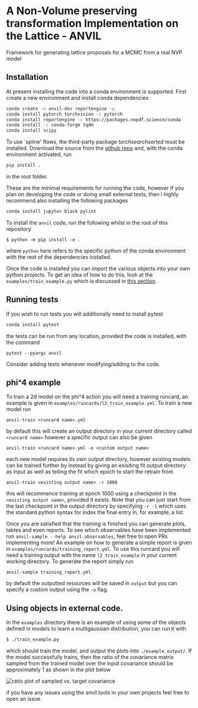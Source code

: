 # A Non-Volume preserving transformation Implementation on the Lattice - ANVIL

Framework for generating lattice proposals for a MCMC from a real NVP model

## Installation

At present installing the code into a conda environment is supported. First
create a new environment and install conda dependencies

```bash
conda create -n anvil-dev reportengine -y
conda install pytorch torchvision -c pytorch
conda install reportengine -c https://packages.nnpdf.science/conda
conda install -c conda-forge tqdm
conda install scipy
```

To use `spline' flows, the third-party package *torchsearchsorted* must be installed.
Download the source from the [github repo](https://github.com/aliutkus/torchsearchsorted) and, with the conda environment activated, run
```bash
pip install .
```
in the root folder.

These are the minimal requirements for running the code, however if you plan
on developing the code or doing small external tests, then I highly recommend also
installing the following packages

```bash
conda install jupyter black pylint
```

To install the `anvil` code, run the following whilst in the root of this repository

```
$ python -m pip install -e .
```

where `python` here refers to the specific python of the conda environment with
the rest of the dependencies installed.

Once the code is installed you can import the various objects into your own
python projects. To get an idea of how to do this, look at the
`examples/train_example.py` which is discussed in
[this section](##using-objects-in-external-code.).

## Running tests

If you wish to run tests you will additionally need to install pytest

```bash
conda install pytest
```

the tests can be run from any location, provided the code is installed, with
the command

```
pytest --pyargs anvil
```

Consider adding tests whenever modifying/adding to the code.

## phi^4 example

To train a 2d model on the phi^4 action you will need a training runcard, an
example is given in `examples/runcards/l2_train_example.yml`. To train a new
model run

```
anvil-train <runcard name>.yml
```

by default this will create an output directory in your current directory
called `<runcard name>` however a specific output can also be given

```
anvil-train <runcard name>.yml -o <custom output name>
```

each new model requires its own output directory, however existing models can
be trained further by instead by giving an exisiting fit output directory as
input as well as telling the fit which epoch to start the retrain from

```
anvil-train <existing output name> -r 1000
```

this will recommence training at epoch 1000 using a checkpoint in the
`<existing output name>`, provided it exists. Note that you can just start from
the last checkpoint in the output directory by specifying `-r -1` which uses the
standard python syntax for index the final entry in, for example, a list.

Once you are satisfied that the training is finished you can generate plots,
tables and even reports. To see which observables have been implemented run
`anvil-sample --help anvil.observables`, feel free to open PRs implementing more!
An example on how to generate a simple report is given in
`examples/runcards/training_report.yml`. To use this runcard you will need a
training output with the name `l2_train_example` in your current working directory.
To generate the report simply run

```
anvil-sample training_report.yml
```

by default the outputted resources will be saved in `output` but you can specify
a custom output using the `-o` flag.

## Using objects in external code.

In the `examples` directory there is an example of using some of the objects
defined in models to learn a multigaussian distribution, you can run it with

```bash
$ ./train_example.py
```

which should train the model, and output the plots into `./example_output/`.
If the model successfully trains, then the ratio of the covariance matrix
sampled from the trained model over the input covariance should be approximately
1 as shown in the plot below

![ratio plot of sampled vs. target covariance](./examples/example_output/ratio.png)

if you have any issues using the anvil tools in your own projects feel free to
open an issue.
